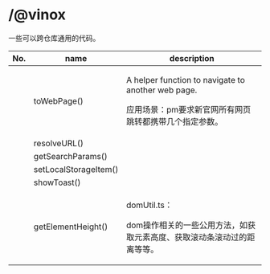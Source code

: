 # /@vinox

一些可以跨仓库通用的代码。

| No. | name                  | description                                                                                  |
| --- | --------------------- | -------------------------------------------------------------------------------------------- |
|     | toWebPage()           | <p>A helper function to navigate to another web page.</p><p>应用场景：pm要求新官网所有网页跳转都携带几个指定参数。</p> |
|     | resolveURL()          |                                                                                              |
|     | getSearchParams()     |                                                                                              |
|     | setLocalStorageItem() |                                                                                              |
|     | showToast()           |                                                                                              |
|     | getElementHeight()    | <p>domUtil.ts：</p><p>dom操作相关的一些公用方法，如获取元素高度、获取滚动条滚动过的距离等等。</p>                               |
